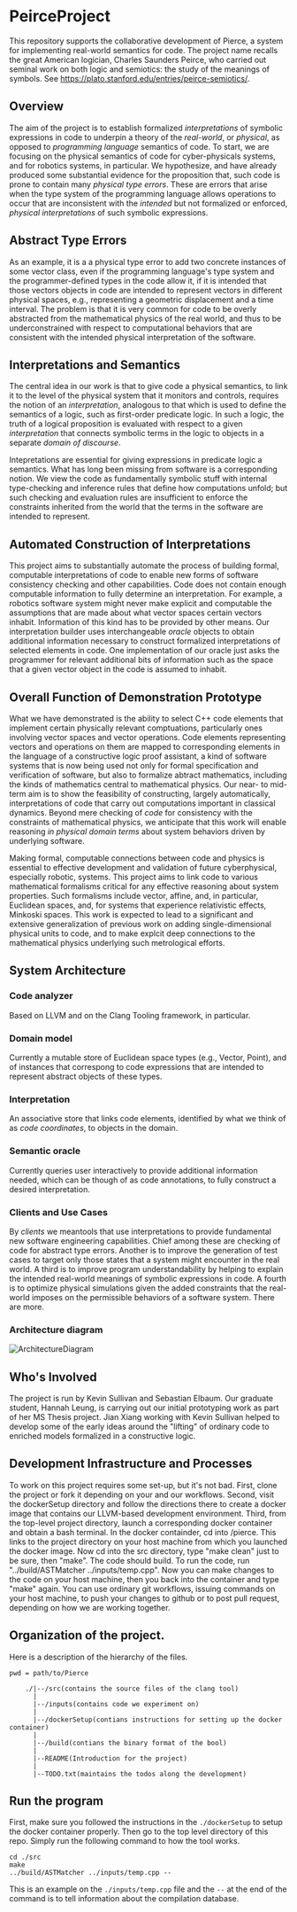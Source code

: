 # PeirceProject
This repository supports the collaborative development of Pierce, a system for implementing real-world semantics for code. The project name recalls the great American logician, Charles Saunders Peirce, who carried out seminal work on both logic and semiotics: the study of the meanings of symbols.  See https://plato.stanford.edu/entries/peirce-semiotics/. 

## Overview
The aim of the project is to establish formalized *interpretations* of symbolic expressions in code to underpin a theory of the *real-world*, or *physical*, as opposed to *programming language* semantics of code. To start, we are focusing on the physical semantics of code for cyber-physicals systems, and for robotics systems, in particular. We hypothesize, and have already produced some substantial evidence for the proposition that, such code is prone to contain many *physical type errors*. These are errors that arise when the type system of the programming language allows operations to occur that are inconsistent with the *intended* but not formalized or enforced, *physical interpretations* of such symbolic expressions. 

## Abstract Type Errors
As an example, it is a a physical type error to add two concrete instances of some vector class, even if the programming language's type system and the programmer-defined types in the code allow it, if it is intended that those vectors objects in code are intended to represent vectors in different physical spaces, e.g., representing a geometric displacement and a time interval. The problem is that it is very common for code to be overly abstracted from the mathematical physics of the real world, and thus to be underconstrained with respect to computational behaviors that are consistent with the intended physical interpretation of the software. 

## Interpretations and Semantics
The central idea in our work is that to give code a physical semantics, to link it to the level of the physical system that it monitors and controls, requires the notion of an *interpretation*, analogous to that which is used to define the semantics of a logic, such as first-order predicate logic. In such a logic, the truth of a logical proposition is evaluated with respect to a given *interpretation* that connects symbolic terms in the logic to objects in a separate *domain of discourse*. 

Intepretations are essential for giving expressions in predicate logic a semantics. What has long been missing from software is a corresponding notion. We view the code as fundamentally symbolic stuff with internal type-checking and inference rules that define how computations unfold; but such checking and evaluation rules are insufficient to enforce the constraints inherited from the world that the terms in the software are intended to represent. 

## Automated Construction of Interpretations
This project aims to substantially automate the process of building formal, computable interpretations of code to enable new forms of software consistency checking and other capabilities. Code does not contain enough computable information to fully determine an interpretation. For example, a robotics software system might never make explicit and computable the assumptions that are made about what vector spaces certain vectors inhabit. Information of this kind has to be provided by other means. Our interpretation builder uses interchangeable *oracle* objects to obtain additional information necessary to construct formalized interpretations of selected elements in code. One implementation of our oracle just asks the programmer for relevant additional bits of information such as the space that a given vector object in the code is assumed to inhabit.

## Overall Function of Demonstration Prototype
What we have demonstrated is the ability to select C++ code elements that implement certain physically relevant comptuations, particularly ones involving vector spaces and vector operations. Code elements representing vectors and operations on them are mapped to corresponding elements in the language of a constructive logic proof assistant, a kind of software systems that is now being used not only for formal specification and verification of software, but also to formalize abtract mathematics, including the kinds of mathematics central to mathematical physics. Our near- to mid-term aim is to show the feasibility of constructing, largely automatically, interpretations of code that carry out computations important in classical dynamics. Beyond mere checking of *code* for consistency with the constraints of mathematical physics, we anticipate that this work will enable reasoning *in physical domain terms* about system behaviors driven by underlying software. 

Making formal, computable connections between code and physics is essential to effective development and validation of future cyberphysical, especially robotic, systems. This project aims to link code to various mathematical formalisms critical for any effective reasoning about system properties. Such formalisms include vector, affine, and, in particular, Euclidean spaces, and, for systems that experience relativistic effects, Minkoski spaces. This work is expected to lead to a significant and extensive generalization of previous work on adding single-dimensional physical units to code, and to make explcit deep connections to the mathematical physics underlying such metrological efforts.

## System Architecture

### Code analyzer

Based on LLVM and on the Clang Tooling framework, in particular.

### Domain model

Currently a mutable store of Euclidean space types (e.g., Vector, Point), and of instances that correspong to code expressions that are intended to represent abstract objects of these types.

### Interpretation

An associative store that links code elements, identified by what we think of as *code coordinates*, to objects in the domain.

### Semantic oracle

Currently queries user interactively to provide additional information needed, which can be though of as code annotations, to fully construct a desired interpretation.

### Clients and Use Cases

By *clients* we meantools that use interpretations to provide fundamental new software engineering capabilities. Chief among these are checking of code for abstract type errors. Another is to improve the generation of test cases to target only those states that a system might encounter in the real world. A third is to improve program understandability by helping to explain the intended real-world meanings of symbolic expressions in code. A fourth is to optimize physical simulations given the added constraints that the real-world imposes on the permissible behaviors of a software system. There are more.


### Architecture diagram
![ArchitectureDiagram](https://github.com/kevinsullivan/Pierce/doc/images/architecture.png)

## Who's Involved
The project is run by Kevin Sullivan and Sebastian Elbaum. Our graduate student, Hannah Leung, is carrying out our initial prototyping work as part of her MS Thesis project. Jian Xiang working with Kevin Sullivan helped to develop some of the early ideas around the "lifting" of ordinary code to enriched models formalized in a constructive logic. 

## Development Infrastructure and Processes
To work on this project requires some set-up, but it's not bad. First, clone the project or fork it depending on your and our workflows. Second, visit the dockerSetup directory and follow the directions there to create a docker image that contains our LLVM-based development environment. Third, from the top-level project directory, launch a corresponding docker container and obtain a bash terminal. In the docker containder, cd into /pierce. This links to the project directory on your host machine from which you launched the docker image. Now cd into the src directory, type "make clean" just to be sure, then "make". The code should build. To run the code, run "../build/ASTMatcher ../inputs/temp.cpp". Now you can make changes to the code on your host machine, then you back into the container and type "make" again. You can use ordinary git workflows, issuing commands on your host machine, to push your changes to github or to post pull request, depending on how we are working together.

## Organization of the project.

Here is a description of the hierarchy of the files.
```
pwd = path/to/Pierce

    ./|--/src(contains the source files of the clang tool)
      |
      |--/inputs(contains code we experiment on)
      |
      |--/dockerSetup(contians instructions for setting up the docker container)
      |
      |--/build(contians the binary format of the bool)
      |
      |--README(Introduction for the project)
      |
      |--TODO.txt(maintains the todos along the development)
```
## Run the program

First, make sure you followed the instructions in the `./dockerSetup` to setup the docker container properly. Then go to the top level directory of this repo.
Simply run the following command to how the tool works.
```
cd ./src
make
../build/ASTMatcher ../inputs/temp.cpp --
```
This is an example on the `./inputs/temp.cpp` file and the `--` at the end of the command is to tell information about the compilation database. 





